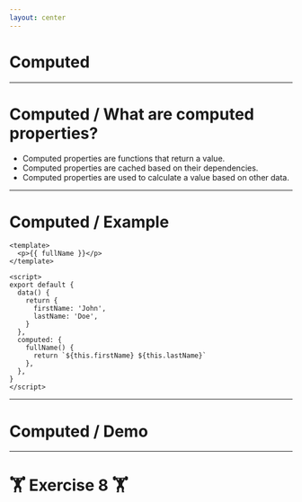 ```yaml
---
layout: center
---
```


# Computed

---

# Computed / What are computed properties?

- Computed properties are functions that return a value.
- Computed properties are cached based on their dependencies.
- Computed properties are used to calculate a value based on other data.

---

# Computed / Example

```vue
<template>
  <p>{{ fullName }}</p>
</template>

<script>
export default {
  data() {
    return {
      firstName: 'John',
      lastName: 'Doe',
    }
  },
  computed: {
    fullName() {
      return `${this.firstName} ${this.lastName}`
    },
  },
}
</script>
```

---

# Computed / Demo

<StackBlitzEmbed id="vue-gy4gsk" file="src/App.vue" />

---

# 🏋️ Exercise 8 🏋️
